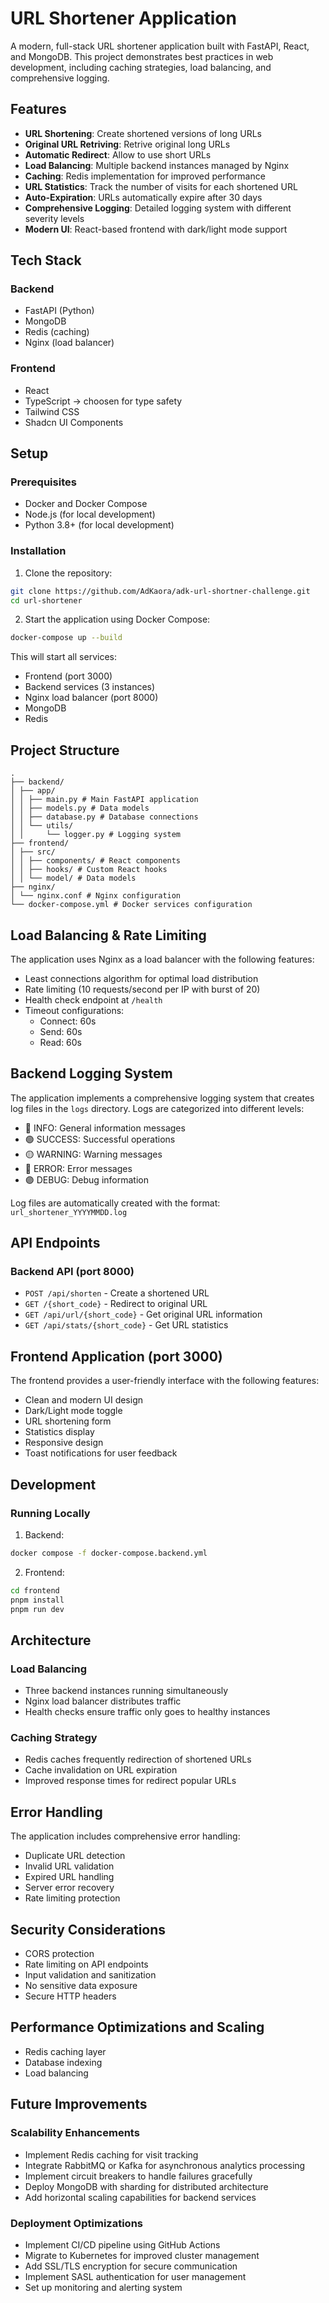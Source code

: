 # URL Shortener Application

A modern, full-stack URL shortener application built with FastAPI, React, and MongoDB. This project demonstrates best practices in web development, including caching strategies, load balancing, and comprehensive logging.

## Features

- **URL Shortening**: Create shortened versions of long URLs
- **Original URL Retriving**: Retrive original long URLs
- **Automatic Redirect**: Allow to use short URLs
- **Load Balancing**: Multiple backend instances managed by Nginx
- **Caching**: Redis implementation for improved performance
- **URL Statistics**: Track the number of visits for each shortened URL
- **Auto-Expiration**: URLs automatically expire after 30 days
- **Comprehensive Logging**: Detailed logging system with different severity levels
- **Modern UI**: React-based frontend with dark/light mode support

## Tech Stack

### Backend
- FastAPI (Python)
- MongoDB
- Redis (caching)
- Nginx (load balancer)

### Frontend
- React
- TypeScript -> choosen for type safety
- Tailwind CSS
- Shadcn UI Components

## Setup

### Prerequisites
- Docker and Docker Compose
- Node.js (for local development)
- Python 3.8+ (for local development)

### Installation

1. Clone the repository:

```bash
git clone https://github.com/AdKaora/adk-url-shortner-challenge.git
cd url-shortener
```

2. Start the application using Docker Compose:

```bash
docker-compose up --build
```

This will start all services:
- Frontend (port 3000)
- Backend services (3 instances)
- Nginx load balancer (port 8000)
- MongoDB
- Redis

## Project Structure
```
.
├── backend/
│ ├── app/
│ │ ├── main.py # Main FastAPI application
│ │ ├── models.py # Data models
│ │ ├── database.py # Database connections
│ │ └── utils/
│ │     └── logger.py # Logging system
├── frontend/
│ ├── src/
│ │ ├── components/ # React components
│ │ ├── hooks/ # Custom React hooks
│ │ └── model/ # Data models
├── nginx/
│ └── nginx.conf # Nginx configuration
└── docker-compose.yml # Docker services configuration
```
## Load Balancing & Rate Limiting

The application uses Nginx as a load balancer with the following features:
- Least connections algorithm for optimal load distribution
- Rate limiting (10 requests/second per IP with burst of 20)
- Health check endpoint at `/health`
- Timeout configurations:
  - Connect: 60s
  - Send: 60s
  - Read: 60s

## Backend Logging System

The application implements a comprehensive logging system that creates log files in the `logs` directory. Logs are categorized into different levels:

- 🔵 INFO: General information messages
- 🟢 SUCCESS: Successful operations
- 🟡 WARNING: Warning messages
- 🔴 ERROR: Error messages
- 🟣 DEBUG: Debug information

Log files are automatically created with the format: `url_shortener_YYYYMMDD.log`

## API Endpoints

### Backend API (port 8000)

- `POST /api/shorten` - Create a shortened URL
- `GET /{short_code}` - Redirect to original URL
- `GET /api/url/{short_code}` - Get original URL information
- `GET /api/stats/{short_code}` - Get URL statistics

## Frontend Application (port 3000)

The frontend provides a user-friendly interface with the following features:

- Clean and modern UI design
- Dark/Light mode toggle
- URL shortening form
- Statistics display
- Responsive design
- Toast notifications for user feedback

## Development

### Running Locally

1. Backend:
```bash
docker compose -f docker-compose.backend.yml
```

2. Frontend:
```bash
cd frontend
pnpm install
pnpm run dev
```

## Architecture

### Load Balancing
- Three backend instances running simultaneously
- Nginx load balancer distributes traffic
- Health checks ensure traffic only goes to healthy instances

### Caching Strategy
- Redis caches frequently redirection of shortened URLs
- Cache invalidation on URL expiration
- Improved response times for redirect popular URLs

## Error Handling

The application includes comprehensive error handling:
- Duplicate URL detection
- Invalid URL validation
- Expired URL handling
- Server error recovery
- Rate limiting protection

## Security Considerations

- CORS protection
- Rate limiting on API endpoints
- Input validation and sanitization
- No sensitive data exposure
- Secure HTTP headers

## Performance Optimizations and Scaling

- Redis caching layer
- Database indexing
- Load balancing

## Future Improvements

### Scalability Enhancements
- Implement Redis caching for visit tracking
- Integrate RabbitMQ or Kafka for asynchronous analytics processing
- Implement circuit breakers to handle failures gracefully
- Deploy MongoDB with sharding for distributed architecture
- Add horizontal scaling capabilities for backend services

### Deployment Optimizations
- Implement CI/CD pipeline using GitHub Actions
- Migrate to Kubernetes for improved cluster management
- Add SSL/TLS encryption for secure communication
- Implement SASL authentication for user management
- Set up monitoring and alerting system  
